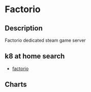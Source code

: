 # Factorio

## Description

Factorio dedicated steam game server

## k8 at home search

- [factorio](https://nanne.dev/k8s-at-home-search/#/factorio)

## Charts


